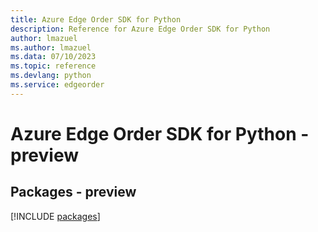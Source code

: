 ```yaml
---
title: Azure Edge Order SDK for Python
description: Reference for Azure Edge Order SDK for Python
author: lmazuel
ms.author: lmazuel
ms.data: 07/10/2023
ms.topic: reference
ms.devlang: python
ms.service: edgeorder
---
```

# Azure Edge Order SDK for Python - preview
## Packages - preview
[!INCLUDE [packages](edge-order-index.md)]